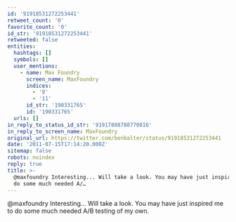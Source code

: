 ```yaml
---
id: '91918531272253441'
retweet_count: '0'
favorite_count: '0'
id_str: '91918531272253441'
retweeted: false
entities:
  hashtags: []
  symbols: []
  user_mentions:
    - name: Max Foundry
      screen_name: MaxFoundry
      indices:
        - '0'
        - '11'
      id_str: '190331765'
      id: '190331765'
  urls: []
in_reply_to_status_id_str: '91917888788770816'
in_reply_to_screen_name: MaxFoundry
original_url: https://twitter.com/benbalter/status/91918531272253441
date: '2011-07-15T17:14:20.000Z'
sitemap: false
robots: noindex
reply: true
title: >-
  @maxfoundry Interesting... Will take a look. You may have just inspired me to
  do some much needed A/…
---
```


@maxfoundry Interesting... Will take a look. You may have just inspired me to do some much needed A/B testing of my own.